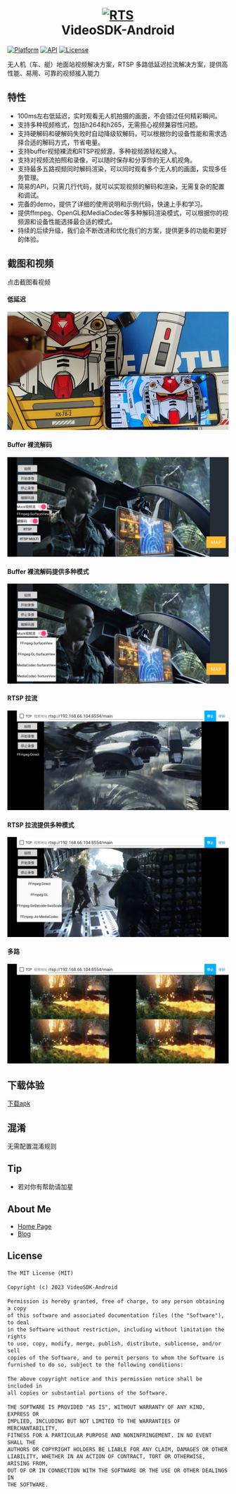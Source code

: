 <h1 align="center">
  <br>
  <a href="http://videosdk.org/"><img src="https://raw.githubusercontent.com/hzw1199/VideoSDK-Android/master/art/RTS.png" alt="RTS" width="200"></a>
  <br>
  <b>VideoSDK-Android</b>
  <br>
</h1>


[![Platform](https://img.shields.io/badge/platform-android-green.svg)](http://developer.android.com/index.html)
[![API](https://img.shields.io/badge/API-14%2B-brightgreen.svg?style=flat)](https://android-arsenal.com/api?level=21)
[![License](https://img.shields.io/badge/License-MIT-blue.svg?style=flat)](http://opensource.org/licenses/MIT)


无人机（车、艇）地面站视频解决方案，RTSP 多路低延迟拉流解决方案，提供高性能、易用、可靠的视频接入能力

## 特性


* 100ms左右低延迟，实时观看无人机拍摄的画面，不会错过任何精彩瞬间。
* 支持多种视频格式，包括h264和h265，无需担心视频兼容性问题。
* 支持硬解码和硬解码失败时自动降级软解码，可以根据你的设备性能和需求选择合适的解码方式，节省电量。
* 支持buffer视频裸流和RTSP视频源，多种视频源轻松接入。
* 支持对视频流拍照和录像，可以随时保存和分享你的无人机视角。
* 支持最多五路视频同时解码渲染，可以同时观看多个无人机的画面，实现多任务管理。
* 简易的API，只需几行代码，就可以实现视频的解码和渲染，无需复杂的配置和调试。
* 完备的demo，提供了详细的使用说明和示例代码，快速上手和学习。
* 提供ffmpeg、OpenGL和MediaCodec等多种解码渲染模式，可以根据你的视频源和设备性能选择最合适的模式。
* 持续的后续升级，我们会不断改进和优化我们的方案，提供更多的功能和更好的体验。

## 截图和视频
点击截图看视频
#### 低延迟
[![sample](/art/sample5.jpg)](https://youtu.be/mwLuzPclsQM)
#### Buffer 裸流解码
[![sample](/art/sample.jpg)](https://youtu.be/mwLuzPclsQM)
#### Buffer 裸流解码提供多种模式
[![sample](/art/sample1.jpg)](https://youtu.be/mwLuzPclsQM)
#### RTSP 拉流
[![sample](/art/sample2.jpg)](https://youtu.be/mwLuzPclsQM)
#### RTSP 拉流提供多种模式
[![sample](/art/sample3.jpg)](https://youtu.be/mwLuzPclsQM)
#### 多路
[![sample](/art/sample4.jpg)](https://youtu.be/mwLuzPclsQM)

## 下载体验
[下载apk](https://github.com/hzw1199/VideoSDK-Android/releases)

## 混淆
无需配置混淆规则

## Tip

* 若对你有帮助请加星

## About Me

* [Home Page](https://zongheng.pro)
* [Blog](https://blog.zongheng.pro)

## License

```
The MIT License (MIT)

Copyright (c) 2023 VideoSDK-Android

Permission is hereby granted, free of charge, to any person obtaining a copy
of this software and associated documentation files (the "Software"), to deal
in the Software without restriction, including without limitation the rights
to use, copy, modify, merge, publish, distribute, sublicense, and/or sell
copies of the Software, and to permit persons to whom the Software is
furnished to do so, subject to the following conditions:

The above copyright notice and this permission notice shall be included in
all copies or substantial portions of the Software.

THE SOFTWARE IS PROVIDED "AS IS", WITHOUT WARRANTY OF ANY KIND, EXPRESS OR
IMPLIED, INCLUDING BUT NOT LIMITED TO THE WARRANTIES OF MERCHANTABILITY,
FITNESS FOR A PARTICULAR PURPOSE AND NONINFRINGEMENT. IN NO EVENT SHALL THE
AUTHORS OR COPYRIGHT HOLDERS BE LIABLE FOR ANY CLAIM, DAMAGES OR OTHER
LIABILITY, WHETHER IN AN ACTION OF CONTRACT, TORT OR OTHERWISE, ARISING FROM,
OUT OF OR IN CONNECTION WITH THE SOFTWARE OR THE USE OR OTHER DEALINGS IN
THE SOFTWARE.
```